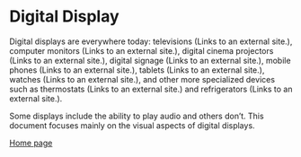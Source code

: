 # Digital Display
Digital displays are everywhere today: televisions (Links to an external site.), computer monitors (Links to an external site.), digital cinema projectors (Links to an external site.), digital signage (Links to an external site.), mobile phones (Links to an external site.), tablets (Links to an external site.), watches (Links to an external site.), and other more specialized devices such as thermostats (Links to an external site.) and refrigerators (Links to an external site.).

Some displays include the ability to play audio and others don’t. This document focuses mainly on the visual aspects of digital displays.

[Home page](README.md)
